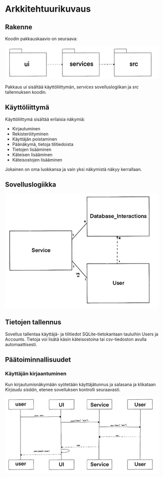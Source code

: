 # Arkkitehtuurikuvaus

## Rakenne

Koodin pakkauskaavio on seuraava:

![Pakkauskaavio](./kuvat/pakkauskaavio.jpeg)

Pakkaus *ui* sisältää käyttöliittymän, *services* sovelluslogiikan ja *src* tallennuksen koodin.

## Käyttöliittymä

Käyttöliittymä sisältää erilaisia näkymiä:

- Kirjautuminen
- Rekisteröityminen
- Käyttäjän poistaminen
- Päänäkymä, tietoja tilitiedoista
- Tietojen lisääminen
- Käteisen lisääminen
- Käteisostojen lisääminen

Jokainen on oma luokkansa ja vain yksi näkymistä näkyy kerrallaan.

## Sovelluslogiikka

![Luokkarakenne](./kuvat/luokkakaavio.jpeg)

## Tietojen tallennus

Sovellus tallentaa käyttäjä- ja tilitiedot SQLite-tietokantaan tauluihin Users ja Accounts. Tietoja voi lisätä käsin käteisostoina tai csv-tiedoston avulla automaattisesti.

## Päätoiminnallisuudet

### Käyttäjän kirjaantuminen

Kun kirjautumisnäkymään syötetään käyttäjätunnus ja salasana ja klikataan *Kirjaudu sisään*, etenee sovelluksen kontrolli seuraavasti.

![Kirjautuminen](./kuvat/sekvenssi_kirjautuminen.jpeg)

